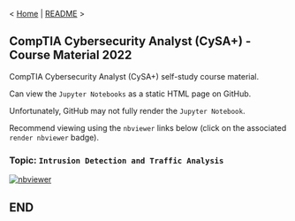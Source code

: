 < [Home](https://github.com/SeanOhAileasa) | [README](https://github.com/SeanOhAileasa/cap-intrusion-detection-and-traffic-analysis/blob/main/README.md) >

## CompTIA Cybersecurity Analyst (CySA+) - Course Material 2022

CompTIA Cybersecurity Analyst (CySA+) self-study course material.

Can view the ``Jupyter Notebooks`` as a static HTML page on GitHub.

Unfortunately, GitHub may not fully render the ``Jupyter Notebook``.

Recommend viewing using the ``nbviewer`` links below (click on the associated ``render nbviewer`` badge).

### Topic: ``Intrusion Detection and Traffic Analysis``

[![nbviewer](https://raw.githubusercontent.com/jupyter/design/master/logos/Badges/nbviewer_badge.svg)](https://nbviewer.jupyter.org/github/SeanOhAileasa/cap-intrusion-detection-and-traffic-analysis/blob/main/cap-intrusion-detection-and-traffic-analysis.ipynb)

## END